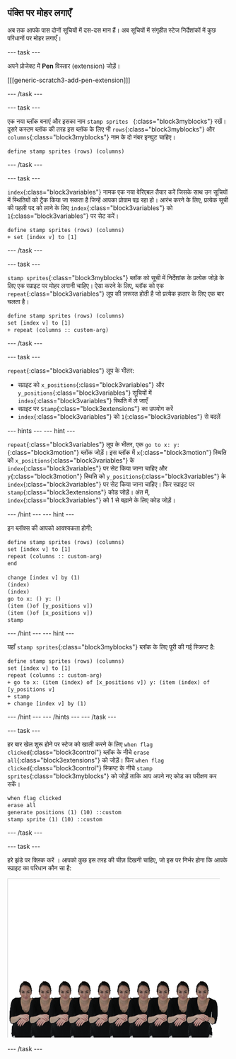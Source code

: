 ## पंक्ति पर मोहर लगाएँ

अब तक आपके पास दोनों सूचियों में दस-दस मान हैं। अब सूचियों में संगृहीत स्टेज निर्देशांकों में कुछ परिधानों पर मोहर लगाएँ।

\--- task \---

अपने प्रोजेक्ट में **Pen** विस्तार (extension) जोड़ें।

[[[generic-scratch3-add-pen-extension]]]

\--- /task \---

\--- task \---

एक नया ब्लॉक बनाएं और इसका नाम `stamp sprites ` {:class="block3myblocks"} रखें। दूसरे कस्टम ब्लॉक की तरह इस ब्लॉक के लिए भी `rows`{:class="block3myblocks"} और `columns`{:class="block3myblocks"} नाम के दो नंबर इनपुट चाहिए।

```blocks3
define stamp sprites (rows) (columns)
```

\--- /task \---

\--- task \---

`index`{:class="block3variables"} नामक एक नया वेरिएबल तैयार करें जिसके साथ उन सूचियों में स्थितियों को ट्रैक किया जा सकता है जिन्हें आपका प्रोग्राम पढ़ रहा हो। आरंभ करने के लिए, प्रत्येक सूची की पहली पद को लाने के लिए `index`{:class="block3variables"} को `1`{:class="block3variables"} पर सेट करें।

```blocks3
define stamp sprites (rows) (columns)
+ set [index v] to [1]
```

\--- /task \---

\--- task \---

`stamp sprites`{:class="block3myblocks"} ब्लॉक को सूची में निर्देशांक के प्रत्येक जोड़े के लिए एक स्प्राइट पर मोहर लगानी चाहिए। ऐसा करने के लिए, ब्लॉक को एक `repeat`{:class="block3variables"} लूप की ज़रूरत होती है जो प्रत्येक क़तार के लिए एक बार चलता है।

```blocks3
define stamp sprites (rows) (columns)
set [index v] to [1]
+ repeat (columns :: custom-arg)
```

\--- /task \---

\--- task \---

`repeat`{:class="block3variables"} लूप के भीतर:

- स्प्राइट को `x_positions`{:class="block3variables"} और `y_positions`{:class="block3variables"} सूचियों में `index`{:class="block3variables"} स्थिति में ले जाएँ
- स्प्राइट पर `Stamp`{:class="block3extensions"} का उपयोग करें
- `index`{:class="block3variables"} को `1`{:class="block3variables"} से बदलें

\--- hints \--- \--- hint \---

`repeat`{:class="block3variables"} लूप के भीतर, एक `go to x: y:`{:class="block3motion"} ब्लॉक जोड़ें। इस ब्लॉक में `x`{:class="block3motion"} स्थिति को `x_positions`{:class="block3variables"} के `index`{:class="block3variables"} पर सेट किया जाना चाहिए और `y`{:class="block3motion"} स्थिति को `y_positions`{:class="block3variables"} के `index`{:class="block3variables"} पर सेट किया जाना चाहिए। फिर स्प्राइट पर `stamp`{:class="block3extensions"} कोड जोड़ें। अंत में, `index`{:class="block3variables"} को 1 से बढ़ाने के लिए कोड जोड़ें।

\--- /hint \--- \--- hint \---

इन ब्लॉक्स की आपको आवश्यकता होगी:

```blocks3
define stamp sprites (rows) (columns)
set [index v] to [1]
repeat (columns :: custom-arg)
end

change [index v] by (1)
(index) 
(index) 
go to x: () y: ()
(item ()of [y_positions v])
(item ()of [x_positions v])
stamp
```

\--- /hint \--- \--- hint \---

यहाँ `stamp sprites`{:class="block3myblocks"} ब्लॉक के लिए पूरी की गई स्क्रिप्ट है:

```blocks3
define stamp sprites (rows) (columns)
set [index v] to [1]
repeat (columns :: custom-arg)
+ go to x: (item (index) of [x_positions v]) y: (item (index) of [y_positions v]
+ stamp
+ change [index v] by (1)
```

\--- /hint \--- \--- /hints \--- \--- /task \---

\--- task \---

हर बार खेल शुरू होने पर स्टेज को खाली करने के लिए `when flag clicked`{:class="block3control"} ब्लॉक के नीचे `erase all`{:class="block3extensions"} को जोड़ें। फिर `when flag clicked`{:class="block3control"} स्क्रिप्ट के नीचे `stamp sprites`{:class="block3myblocks"} को जोड़ें ताकि आप अपने नए कोड का परीक्षण कर सकें।

```blocks3
when flag clicked
erase all
generate positions (1) (10) ::custom
stamp sprite (1) (10) ::custom
```

\--- /task \---

\--- task \---

हरे झंडे पर क्लिक करें । आपको कुछ इस तरह की चीज़ दिखनी चाहिए, जो इस पर निर्भर होगा कि आपके स्प्राइट का परिधान कौन सा है:

![मोहर वाले स्प्राइट](images/stamped_sprites.png)

\--- /task \---